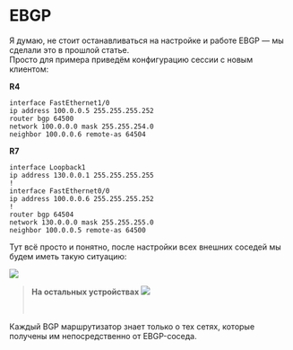 # EBGP

Я думаю, не стоит останавливаться на настройке и работе EBGP — мы сделали это в прошлой статье.\
Просто для примера приведём конфигурацию сессии с новым клиентом:

**R4**

```
interface FastEthernet1/0
ip address 100.0.0.5 255.255.255.252
router bgp 64500
network 100.0.0.0 mask 255.255.254.0
neighbor 100.0.0.6 remote-as 64504
```

**R7**

```
interface Loopback1
ip address 130.0.0.1 255.255.255.255
!
interface FastEthernet0/0
ip address 100.0.0.6 255.255.255.252
!
router bgp 64504
network 130.0.0.0 mask 255.255.255.0
neighbor 100.0.0.5 remote-as 64500
```

Тут всё просто и понятно, после настройки всех внешних соседей мы будем иметь такую ситуацию:

![](http://img-fotki.yandex.ru/get/6716/83739833.30/0\_c7558\_eac2fa35\_XL.png)

> **На остальных устройствах** ![](http://img-fotki.yandex.ru/get/9252/83739833.30/0\_c7559\_727ef3ec\_XL.png)
>
> <img src="http://img-fotki.yandex.ru/get/9301/83739833.30/0_c755a_95b8912_XL.png" alt="" data-size="original">
>
> <img src="http://img-fotki.yandex.ru/get/9542/83739833.30/0_c755b_2475c912_XL.png" alt="" data-size="original">

Каждый BGP маршрутизатор знает только о тех сетях, которые получены им непосредственно от EBGP-соседа.
